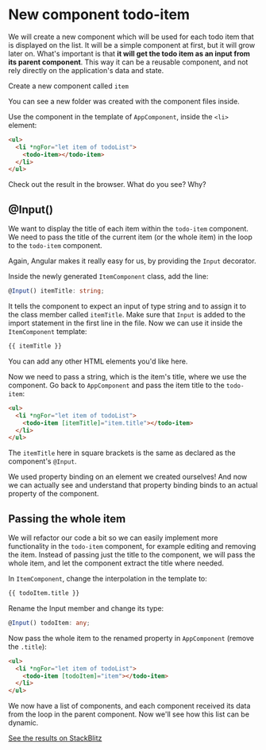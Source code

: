 # New component todo-item

We will create a new component which will be used for each todo item that is displayed on the list. It will be a simple component at first, but it will grow later on. What's important is that **it will get the todo item as an input from its parent component**. This way it can be a reusable component, and not rely directly on the application's data and state.

Create a new component called `item`

You can see a new folder was created with the component files inside.

Use the component in the template of `AppComponent`, inside the `<li>` element:

```html
<ul>
  <li *ngFor="let item of todoList">
    <todo-item></todo-item>
  </li>
</ul>
```

Check out the result in the browser. What do you see? Why?

## @Input()

We want to display the title of each item within the `todo-item` component. We need to pass the title of the current item (or the whole item) in the loop to the `todo-item` component.

Again, Angular makes it really easy for us, by providing the `Input` decorator.

Inside the newly generated `ItemComponent` class, add the line:

```ts
@Input() itemTitle: string;
```

It tells the component to expect an input of type string and to assign it to the class member called `itemTitle`. Make sure that `Input` is added to the import statement in the first line in the file. Now we can use it inside the `ItemComponent` template:

```html
{{ itemTitle }}
```

You can add any other HTML elements you'd like here.

Now we need to pass a string, which is the item's title, where we use the component. Go back to `AppComponent` and pass the item title to the `todo-item`:

```html
<ul>
  <li *ngFor="let item of todoList">
    <todo-item [itemTitle]="item.title"></todo-item>
  </li>
</ul>
```

The `itemTitle` here in square brackets is the same as declared as the component's `@Input`.

We used property binding on an element we created ourselves! And now we can actually see and understand that property binding binds to an actual property of the component.

## Passing the whole item

We will refactor our code a bit so we can easily implement more functionality in the `todo-item` component, for example editing and removing the item. Instead of passing just the title to the component, we will pass the whole item, and let the component extract the title where needed.

In `ItemComponent`, change the interpolation in the template to:

```html
{{ todoItem.title }}
```

Rename the Input member and change its type:

```ts
@Input() todoItem: any;
```

Now pass the whole item to the renamed property in `AppComponent` (remove the `.title`):

```html
<ul>
  <li *ngFor="let item of todoList">
    <todo-item [todoItem]="item"></todo-item>
  </li>
</ul>
```

We now have a list of components, and each component received its data from the loop in the parent component. Now we'll see how this list can be dynamic.

[See the results on StackBlitz](https://stackblitz.com/github/angularbootcamp/todo-list-tutorial-steps/tree/step-10_New_component_todo-item)


